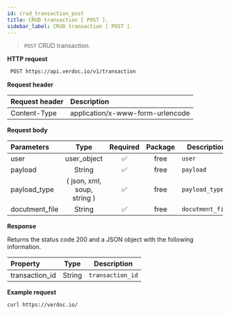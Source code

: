 ```yaml
---
id: crud_transaction_post
title: CRUD transaction [ POST ].
sidebar_label: CRUD transaction [ POST ].
---
```


> `POST` CRUD transaction.

**HTTP request**

```bash
 POST https://api.verdoc.io/v1/transaction
```

**Request header**

| Request header | Description                      |
| :------------- | :------------------------------- |
| Content-Type   | application/x-www-form-urlencode |

**Request body**

| Parameters     |            Type             | Required | Package | Description      |
| :------------- | :-------------------------: | :------: | :-----: | ---------------- |
| user           |         user_object         |    ✅    |  free   | `user`           |
| payload        |           String            |    ✅    |  free   | `payload`        |
| payload_type   | ( json, xml, soup, string ) |    ✅    |  free   | `payload_type`   |
| docutment_file |           String            |    ✅    |  free   | `docutment_file` |

**Response**

Returns the status code 200 and a JSON object with the following information.

| Property       |  Type  | Description      |
| :------------- | :----: | ---------------- |
| transaction_id | String | `transaction_id` |

**Example request**

```bash
curl https://verdoc.io/
```
